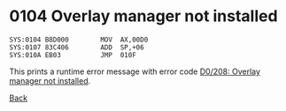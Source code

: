 # 0104 Overlay manager not installed

```
SYS:0104 B8D000        MOV	AX,00D0
SYS:0107 83C406        ADD	SP,+06
SYS:010A EB03          JMP	010F
```

This prints a runtime error message with error code [D0/208: Overlay manager not installed](ERROR-CODES.md).

[Back](../README.md)